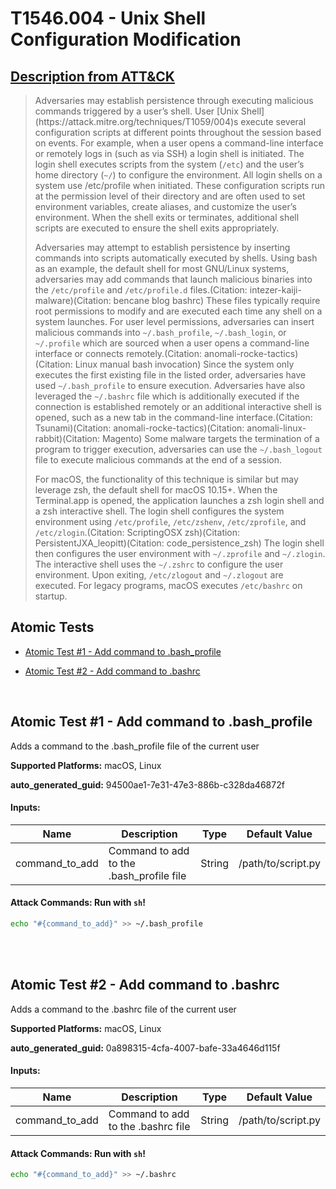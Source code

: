 # T1546.004 - Unix Shell Configuration Modification
## [Description from ATT&CK](https://attack.mitre.org/techniques/T1546/004)
<blockquote>Adversaries may establish persistence through executing malicious commands triggered by a user’s shell. User [Unix Shell](https://attack.mitre.org/techniques/T1059/004)s execute several configuration scripts at different points throughout the session based on events. For example, when a user opens a command-line interface or remotely logs in (such as via SSH) a login shell is initiated. The login shell executes scripts from the system (<code>/etc</code>) and the user’s home directory (<code>~/</code>) to configure the environment. All login shells on a system use /etc/profile when initiated. These configuration scripts run at the permission level of their directory and are often used to set environment variables, create aliases, and customize the user’s environment. When the shell exits or terminates, additional shell scripts are executed to ensure the shell exits appropriately. 

Adversaries may attempt to establish persistence by inserting commands into scripts automatically executed by shells. Using bash as an example, the default shell for most GNU/Linux systems, adversaries may add commands that launch malicious binaries into the <code>/etc/profile</code> and <code>/etc/profile.d</code> files.(Citation: intezer-kaiji-malware)(Citation: bencane blog bashrc) These files typically require root permissions to modify and are executed each time any shell on a system launches. For user level permissions, adversaries can insert malicious commands into <code>~/.bash_profile</code>, <code>~/.bash_login</code>, or <code>~/.profile</code> which are sourced when a user opens a command-line interface or connects remotely.(Citation: anomali-rocke-tactics)(Citation: Linux manual bash invocation) Since the system only executes the first existing file in the listed order, adversaries have used <code>~/.bash_profile</code> to ensure execution. Adversaries have also leveraged the <code>~/.bashrc</code> file which is additionally executed if the connection is established remotely or an additional interactive shell is opened, such as a new tab in the command-line interface.(Citation: Tsunami)(Citation: anomali-rocke-tactics)(Citation: anomali-linux-rabbit)(Citation: Magento) Some malware targets the termination of a program to trigger execution, adversaries can use the <code>~/.bash_logout</code> file to execute malicious commands at the end of a session. 

For macOS, the functionality of this technique is similar but may leverage zsh, the default shell for macOS 10.15+. When the Terminal.app is opened, the application launches a zsh login shell and a zsh interactive shell. The login shell configures the system environment using <code>/etc/profile</code>, <code>/etc/zshenv</code>, <code>/etc/zprofile</code>, and <code>/etc/zlogin</code>.(Citation: ScriptingOSX zsh)(Citation: PersistentJXA_leopitt)(Citation: code_persistence_zsh) The login shell then configures the user environment with <code>~/.zprofile</code> and <code>~/.zlogin</code>. The interactive shell uses the <code>~/.zshrc</code> to configure the user environment. Upon exiting, <code>/etc/zlogout</code> and <code>~/.zlogout</code> are executed. For legacy programs, macOS executes <code>/etc/bashrc</code> on startup.</blockquote>

## Atomic Tests

- [Atomic Test #1 - Add command to .bash_profile](#atomic-test-1---add-command-to-bash_profile)

- [Atomic Test #2 - Add command to .bashrc](#atomic-test-2---add-command-to-bashrc)


<br/>

## Atomic Test #1 - Add command to .bash_profile
Adds a command to the .bash_profile file of the current user

**Supported Platforms:** macOS, Linux


**auto_generated_guid:** 94500ae1-7e31-47e3-886b-c328da46872f





#### Inputs:
| Name | Description | Type | Default Value |
|------|-------------|------|---------------|
| command_to_add | Command to add to the .bash_profile file | String | /path/to/script.py|


#### Attack Commands: Run with `sh`! 


```sh
echo "#{command_to_add}" >> ~/.bash_profile
```






<br/>
<br/>

## Atomic Test #2 - Add command to .bashrc
Adds a command to the .bashrc file of the current user

**Supported Platforms:** macOS, Linux


**auto_generated_guid:** 0a898315-4cfa-4007-bafe-33a4646d115f





#### Inputs:
| Name | Description | Type | Default Value |
|------|-------------|------|---------------|
| command_to_add | Command to add to the .bashrc file | String | /path/to/script.py|


#### Attack Commands: Run with `sh`! 


```sh
echo "#{command_to_add}" >> ~/.bashrc
```






<br/>
